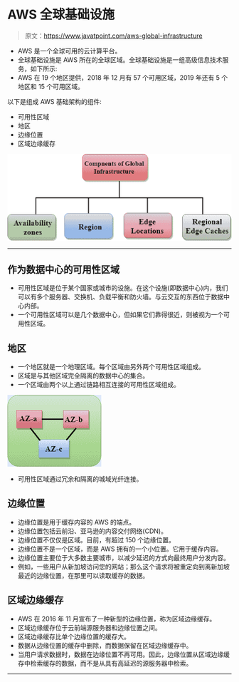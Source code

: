 # AWS 全球基础设施

> 原文：<https://www.javatpoint.com/aws-global-infrastructure>

*   AWS 是一个全球可用的云计算平台。
*   全球基础设施是 AWS 所在的全球区域。全球基础设施是一组高级信息技术服务，如下所示:
*   AWS 在 19 个地区提供，2018 年 12 月有 57 个可用区域，2019 年还有 5 个地区和 15 个可用区域。

以下是组成 AWS 基础架构的组件:

*   可用性区域
*   地区
*   边缘位置
*   区域边缘缓存

![AWS Global Infrastructure](img/c9b34094bb299870e2dad7f2a3783523.png)

* * *

## 作为数据中心的可用性区域

*   可用性区域是位于某个国家或城市的设施。在这个设施(即数据中心)内，我们可以有多个服务器、交换机、负载平衡和防火墙。与云交互的东西位于数据中心内部。
*   一个可用性区域可以是几个数据中心，但如果它们靠得很近，则被视为一个可用性区域。

## 地区

*   一个地区就是一个地理区域。每个区域由另外两个可用性区域组成。
*   区域是与其他区域完全隔离的数据中心的集合。
*   一个区域由两个以上通过链路相互连接的可用性区域组成。

![AWS Global Infrastructure](img/abb127e62f73f8a409329381a4c018d5.png)

*   可用性区域通过冗余和隔离的城域光纤连接。

## 边缘位置

*   边缘位置是用于缓存内容的 AWS 的端点。
*   边缘位置包括云前沿、亚马逊的内容交付网络(CDN)。
*   边缘位置不仅仅是区域。目前，有超过 150 个边缘位置。
*   边缘位置不是一个区域，而是 AWS 拥有的一个小位置。它用于缓存内容。
*   边缘位置主要位于大多数主要城市，以减少延迟的方式向最终用户分发内容。
*   例如，一些用户从新加坡访问您的网站；那么这个请求将被重定向到离新加坡最近的边缘位置，在那里可以读取缓存的数据。

## 区域边缘缓存

*   AWS 在 2016 年 11 月宣布了一种新型的边缘位置，称为区域边缘缓存。
*   区域边缘缓存位于云前端源服务器和边缘位置之间。
*   区域边缘缓存比单个边缘位置的缓存大。
*   数据从边缘位置的缓存中删除，而数据保留在区域边缘缓存中。
*   当用户请求数据时，数据在边缘位置不再可用。因此，边缘位置从区域边缘缓存中检索缓存的数据，而不是从具有高延迟的源服务器中检索。

* * *